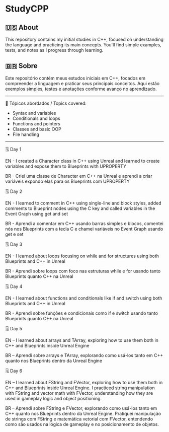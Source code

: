 # StudyCPP

## 🇺🇸 About
This repository contains my initial studies in C++, focused on understanding the language and practicing its main concepts. You'll find simple examples, tests, and notes as I progress through learning.

## 🇧🇷 Sobre
Este repositório contém meus estudos iniciais em C++, focados em compreender a linguagem e praticar seus principais conceitos. Aqui estão exemplos simples, testes e anotações conforme avanço no aprendizado.

---

📌 Tópicos abordados / Topics covered:
- Syntax and variables
- Conditionals and loops
- Functions and pointers
- Classes and basic OOP
- File handling

---

🗓️ Day 1

EN - I created a Character class in C++ using Unreal and learned to create variables and expose them to Blueprints with UPROPERTY

BR - Criei uma classe de Character em C++ na Unreal e aprendi a criar variáveis expondo elas para os Blueprints com UPROPERTY

🗓️ Day 2

EN - I learned to comment in C++ using single-line and block styles, added comments to Blueprint nodes using the C key and called variables in the Event Graph using get and set

BR - Aprendi a comentar em C++ usando barras simples e blocos, comentei nós nos Blueprints com a tecla C e chamei variáveis no Event Graph usando get e set

🗓️ Day 3

EN - I learned about loops focusing on while and for structures using both Blueprints and C++ in Unreal

BR - Aprendi sobre loops com foco nas estruturas while e for usando tanto Blueprints quanto C++ na Unreal

🗓️ Day 4

EN - I learned about functions and conditionals like if and switch using both Blueprints and C++ in Unreal

BR - Aprendi sobre funções e condicionais como if e switch usando tanto Blueprints quanto C++ na Unreal

🗓️ Day 5

EN – I learned about arrays and TArray, exploring how to use them both in C++ and Blueprints inside Unreal Engine

BR – Aprendi sobre arrays e TArray, explorando como usá-los tanto em C++ quanto nos Blueprints dentro da Unreal Engine

🗓️ Day 6

EN – I learned about FString and FVector, exploring how to use them both in C++ and Blueprints inside Unreal Engine. I practiced string manipulation with FString and vector math with FVector, understanding how they are used in gameplay logic and object positioning.

BR – Aprendi sobre FString e FVector, explorando como usá-los tanto em C++ quanto nos Blueprints dentro da Unreal Engine. Pratiquei manipulação de strings com FString e matemática vetorial com FVector, entendendo como são usados na lógica de gameplay e no posicionamento de objetos.
